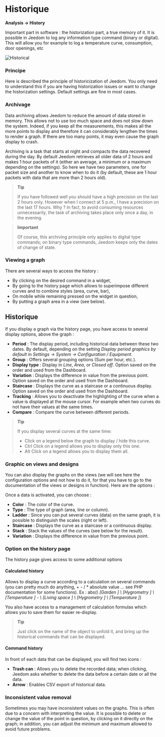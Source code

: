 # Historique
**Analysis → History**

Important part in software : the historization part, a true memory of it. It is possible in Jeedom to log any information type command (binary or digital). This will allow you for example to log a temperature curve, consumption, door openings, etc

![Historical](./images/history.gif)

### Principe

Here is described the principle of historicization of Jeedom. You only need to understand this if you are having historization issues or want to change the historization settings. Default settings are fine in most cases.

### Archivage

Data archiving allows Jeedom to reduce the amount of data stored in memory. This allows not to use too much space and does not slow down the system. Indeed, if you keep all the measurements, this makes all the more points to display and therefore it can considerably lengthen the times to render a graph. If there are too many points, it may even cause the graph display to crash.

Archiving is a task that starts at night and compacts the data recovered during the day. By default Jeedom retrieves all older data of 2 hours and makes 1 hour packets of it (either an average, a minimum or a maximum depending on the settings). So here we have two parameters, one for packet size and another to know when to do it (by default, these are 1 hour packets with data that are more than 2 hours old).

> **Tip**
>
> If you have followed well you should have a high precision on the last 2 hours only. However when I connect at 5 p.m., I have a precision on the last 17 hours. Why ? In fact, to avoid consuming resources unnecessarily, the task of archiving takes place only once a day, in the evening.

> **Important**
>
> Of course, this archiving principle only applies to digital type commands; on binary type commands, Jeedom keeps only the dates of change of state.

### Viewing a graph

There are several ways to access the history :

- By clicking on the desired command in a widget,
- By going to the history page which allows to superimpose different curves and to combine styles (area, curve, bar),
- On mobile while remaining pressed on the widget in question,
- By putting a graph area in a view (see below).

## Historique

If you display a graph via the history page, you have access to several display options, above the graph :

- **Period** : The display period, including historical data between these two dates. By default, depending on the setting *Display period graphics by default* in *Settings → System → Configuration / Equipment*.
- **Group** : Offers several grouping options (Sum per hour, etc.).
- **Display type** : Display in *Line*, *Area*, or *Closed off*. Option saved on the order and used from the Dashboard.
- **Variation** : Displays the difference in value from the previous point. Option saved on the order and used from the Dashboard.
- **Staircase** : Displays the curve as a staircase or a continuous display. Option saved on the order and used from the Dashboard.
- **Tracking** : Allows you to deactivate the highlighting of the curve when a value is displayed at the mouse cursor. For example when two curves do not have their values at the same times.
- **Compare** : Compare the curve between different periods.


> **Tip**
>
> If you display several curves at the same time:
> - Click on a legend below the graph to display / hide this curve.
> - Ctrl Click on a legend allows you to display only this one.
> - Alt Click on a legend allows you to display them all.


### Graphic on views and designs

You can also display the graphs on the views (we will see here the configuration options and not how to do it, for that you have to go to the documentation of the views or designs in function). Here are the options :

Once a data is activated, you can choose :
- **Color** : The color of the curve.
- **Type** : The type of graph (area, line or column).
- **Ladder** : Since you can put several curves (data) on the same graph, it is possible to distinguish the scales (right or left).
- **Staircase** : Displays the curve as a staircase or a continuous display.
- **Stack** : Stack the values of the curves (see below for the result).
- **Variation** : Displays the difference in value from the previous point.

### Option on the history page

The history page gives access to some additional options

#### Calculated history

Allows to display a curve according to a calculation on several commands (you can pretty much do anything, + - / \* absolute value ... see PHP documentation for some functions).
Ex :
abs(*\ [Garden \] \ [Hygrometry \] \ [Temperature \]* - *\ [Living space \] \ [Hygrometry \] \ [Temperature \]*)

You also have access to a management of calculation formulas which allows you to save them for easier re-display.

> **Tip**
>
> Just click on the name of the object to unfold it, and bring up the historical commands that can be displayed.

#### Command history

In front of each data that can be displayed, you will find two icons :

- **Trash can** : Allows you to delete the recorded data; when clicking, Jeedom asks whether to delete the data before a certain date or all the data.
- **Arrow** : Enables CSV export of historical data.

### Inconsistent value removal

Sometimes you may have inconsistent values on the graphs. This is often due to a concern with interpreting the value. It is possible to delete or change the value of the point in question, by clicking on it directly on the graph; in addition, you can adjust the minimum and maximum allowed to avoid future problems.


